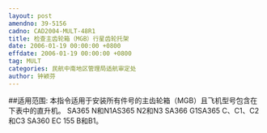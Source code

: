 ```yaml
---
layout: post
amendno: 39-5156
cadno: CAD2004-MULT-48R1
title: 检查主齿轮箱（MGB）行星齿轮托架
date: 2006-01-19 00:00:00 +0800
effdate: 2006-01-19 00:00:00 +0800
tag: MULT
categories: 民航中南地区管理局适航审定处
author: 钟颖芬
---
```


##适用范围:
本指令适用于安装所有件号的主齿轮箱（MGB）且飞机型号包含在下表中的直升机。 SA365 N和N1AS365 N2和N3 SA366 G1SA365 C、C1、C2和C3 SA360 EC 155 B和B1。

